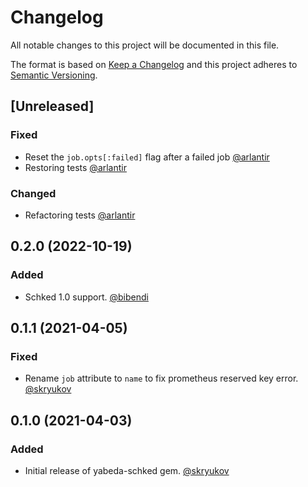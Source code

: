 # Changelog

All notable changes to this project will be documented in this file.

The format is based on [Keep a Changelog](http://keepachangelog.com/en/1.0.0/)
and this project adheres to [Semantic Versioning](http://semver.org/spec/v2.0.0.html).

## [Unreleased]

### Fixed

- Reset the `job.opts[:failed]` flag after a failed job [@arlantir]
- Restoring tests [@arlantir]

### Changed

- Refactoring tests [@arlantir]

## 0.2.0 (2022-10-19)

### Added

- Schked 1.0 support. [@bibendi]

## 0.1.1 (2021-04-05)

### Fixed

- Rename `job` attribute to `name` to fix prometheus reserved key error. [@skryukov]

## 0.1.0 (2021-04-03)

### Added

- Initial release of yabeda-schked gem. [@skryukov]

[@skryukov]: https://github.com/skryukov
[@bibendi]: https://github.com/bibendi
[@arlantir]: https://github.com/arlantir
